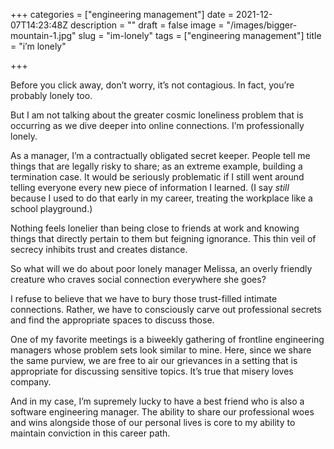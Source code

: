 +++
categories = ["engineering management"]
date = 2021-12-07T14:23:48Z
description = ""
draft = false
image = "/images/bigger-mountain-1.jpg"
slug = "im-lonely"
tags = ["engineering management"]
title = "i’m lonely"

+++

Before you click away, don’t worry, it’s not contagious. In fact, you’re probably lonely too.

But I am not talking about the greater cosmic loneliness problem that is occurring as we dive deeper into online connections. I’m professionally lonely.

As a manager, I’m a contractually obligated secret keeper. People tell me things that are legally risky to share; as an extreme example, building a termination case. It would be seriously problematic if I still went around telling everyone every new piece of information I learned. (I say _still_ because I used to do that early in my career, treating the workplace like a school playground.)

Nothing feels lonelier than being close to friends at work and knowing things that directly pertain to them but feigning ignorance. This thin veil of secrecy inhibits trust and creates distance.

So what will we do about poor lonely manager Melissa, an overly friendly creature who craves social connection everywhere she goes?

I refuse to believe that we have to bury those trust-filled intimate connections. Rather, we have to consciously carve out professional secrets and find the appropriate spaces to discuss those.

One of my favorite meetings is a biweekly gathering of frontline engineering managers whose problem sets look similar to mine. Here, since we share the same purview, we are free to air our grievances in a setting that is appropriate for discussing sensitive topics. It’s true that misery loves company.

And in my case, I’m supremely lucky to have a best friend who is also a software engineering manager. The ability to share our professional woes and wins alongside those of our personal lives is core to my ability to maintain conviction in this career path.
